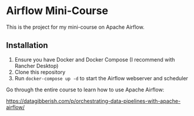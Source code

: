 # Airflow Mini-Course

This is the project for my mini-course on Apache Airflow.

## Installation

1. Ensure you have Docker and Docker Compose (I recommend with Rancher Desktop)
2. Clone this repository
3. Run `docker-compose up -d` to start the Airflow webserver and scheduler

Go through the entire course to learn how to use Apache Airflow:

https://datagibberish.com/p/orchestrating-data-pipelines-with-apache-airflow/
